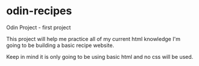 # odin-recipes
Odin Project -  first project

This project will help me practice all of my current html knowledge
I'm going to be building a basic recipe website.

Keep in mind it is only going to be using basic html and no css will be used.